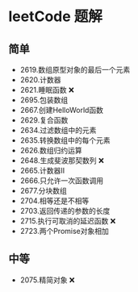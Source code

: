 # leetCode 题解

## 简单

* 2619.数组原型对象的最后一个元素
* 2620.计数器
* 2621.睡眠函数 ❌
* 2695.包装数组
* 2667.创建HelloWorld函数
* 2629.复合函数
* 2634.过滤数组中的元素
* 2635.转换数组中的每个元素
* 2626.数组归约运算
* 2648.生成斐波那契数列 ❌
* 2665.计数器Ⅱ
* 2666.只允许一次函数调用
* 2677.分块数组
* 2704.相等还是不相等
* 2703.返回传递的参数的长度
* 2715.执行可取消的延迟函数 ❌
* 2723.两个Promise对象相加

## 中等

* 2075.精简对象 ❌